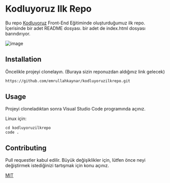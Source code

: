 # Kodluyoruz Ilk Repo


Bu repo [Kodluyoruz](https://kodluyoruz.org) Front-End Eğitiminde oluşturduğumuz ilk repo. İçerisinde bir adet README dosyası. bir adet de index.html dosyası barındırıyor.

![image](https://user-images.githubusercontent.com/115222790/230585341-499d64be-8b6e-491a-82a1-f3bc604793a6.png)


## Installation

Öncelikle projeyi clonelayın. (Buraya sizin reponuzdan aldığınız link gelecek)

```bash
https://github.com/emrullahkaynar/kodluyoruzilkrepo.git
```

## Usage 
Projeyi cloneladıktan sonra Visual Studio Code programında açınız.

Linux için:
```linux
cd kodluyoruzilkrepo
code .
```
 ## Contributing
 
 Pull requestler kabul edilir.  Büyük değişiklikler için, lütfen önce neyi değiştirmek istediğinizi tartışmak için konu açınız.
 
 [MIT](https://choosealicense.com/)
